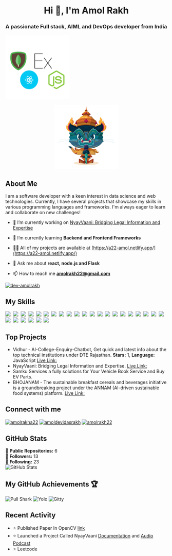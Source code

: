 <h1 align="center">Hi 👋, I'm Amol Rakh</h1>
<h3 align="center">A passionate Full stack, AIML and DevOps developer from India</h3>
<p align="left"><img src="https://github.com/dev-amolrakh/dev-amolrakh/blob/main/fullstack.png" alt="fullstack" width="200" height="200"></p>
<p align="center"><img src="https://github.com/dev-amolrakh/dev-amolrakh/blob/main/git-demonfinal.png" alt="Yaktocat" width="200" height="200"></p>

## About Me

I am a software developer with a keen interest in data science and web technologies. Currently, I have several projects that showcase my skills in various programming languages and frameworks. I'm always eager to learn and collaborate on new challenges!

- 🔭 I’m currently working on [NyayVaani: Bridging Legal Information and Expertise](https://nyay-vaani.vercel.app/)

- 🌱 I’m currently learning **Backend and Frontend Frameworks**

- 👨‍💻 All of my projects are available at [https://a22-amol.netlify.app/](https://a22-amol.netlify.app/)

- 💬 Ask me about **react, node.js and Flask**

- 📫 How to reach me **amolrakh22@gmail.com**
  

<p align="left"> <a href="https://github.com/ryo-ma/github-profile-trophy"><img src="https://github-profile-trophy.vercel.app/?username=dev-amolrakh" alt="dev-amolrakh" /></a> </p>

## My Skills

<img src="https://img.shields.io/badge/C++-%2300599C.svg?logo=c%2B%2B&logoColor=white"> 
<img src="https://img.shields.io/badge/C-00599C?logo=c&logoColor=white"> 
<img src="https://img.shields.io/badge/CSS-1572B6?logo=css3&logoColor=fff"> 
<img src="https://img.shields.io/badge/JavaScript-F7DF1E?logo=javascript&logoColor=000"> 
<img src="https://img.shields.io/badge/Python-3776AB?logo=python&logoColor=fff"> 
<img src="https://img.shields.io/badge/HTML-%23E34F26.svg?logo=html5&logoColor=white"> 
<img src="https://img.shields.io/badge/React-61DAFB?logo=react&logoColor=white"> 
<img src="https://img.shields.io/badge/Tailwind%20CSS-%2338B2AC.svg?logo=tailwind-css&logoColor=white"> 
<img src="https://img.shields.io/badge/JSON-000?logo=json&logoColor=fff"> 
<img src="https://img.shields.io/badge/Markdown-%23000000.svg?logo=markdown&logoColor=white"> 
<img src="https://img.shields.io/badge/XML-767C52?logo=xml&logoColor=fff"> 
<img src="https://img.shields.io/badge/FastAPI-009485.svg?logo=fastapi&logoColor=white"> 
<img src="https://img.shields.io/badge/Flask-000?logo=flask&logoColor=fff"> 
<img src="https://img.shields.io/badge/Node.js-6DA55F?logo=node.js&logoColor=white"> 
<img src="https://img.shields.io/badge/MySQL-4479A1?logo=mysql&logoColor=fff"> 
<img src="https://img.shields.io/badge/MongoDB-%234ea94b.svg?logo=mongodb&logoColor=white"> 
<img src="https://img.shields.io/badge/Postgres-%23316192.svg?logo=postgresql&logoColor=white"> 
<img src="https://img.shields.io/badge/Vercel-%23000000.svg?logo=vercel&logoColor=white"> 
<img src="https://img.shields.io/badge/Hostinger-673DE6?logo=hostinger&logoColor=fff"> 
<img src="https://img.shields.io/badge/Vite-646CFF?logo=vite&logoColor=fff"> 
<img src="https://img.shields.io/badge/GitHub%20Copilot-000?logo=githubcopilot&logoColor=fff"> 
<img src="https://img.shields.io/badge/Google%20Gemini-886FBF?logo=googlegemini&logoColor=fff"> 
<img src="https://img.shields.io/badge/Hugging%20Face-FFD21E?logo=huggingface&logoColor=000"> 
<img src="https://img.shields.io/badge/GitHub-%23121011.svg?logo=github&logoColor=white"> 
<img src="https://img.shields.io/badge/GitLab-FC6D26?logo=gitlab&logoColor=fff"> 
<img src="https://img.shields.io/badge/npm-CB3837?logo=npm&logoColor=fff"> 
<img src="https://img.shields.io/badge/Bootstrap-7952B3?logo=bootstrap&logoColor=fff">

## Top Projects

- Vidhur - AI-College-Enquiry-Chatbot, Get quick and latest info about the top technical institutions under DTE Rajasthan. **Stars:** 1, **Language:** JavaScript [Live Link:](https://vidhur.netlify.app/)
- NyayVaani: Bridging Legal Information and Expertise. [Live Link: ](https://nyay-vaani.vercel.app/)
- Samku Services a fully solutions for Your Vehicle Book Service and Buy EV Parts.
- BHOJANAM - The sustainable breakfast cereals and beverages initiative is a groundbreaking project under the ANNAM (AI-driven sustainable food systems) platform. [Live Link: ](https://bhojanam-starhaus.netlify.app/)

## Connect with me

<p align="left">
<a href="https://linkedin.com/in/amolrakha22" target="blank"><img align="center" src="https://raw.githubusercontent.com/rahuldkjain/github-profile-readme-generator/master/src/images/icons/Social/linked-in-alt.svg" alt="amolrakha22" height="30" width="40" /></a>
<a href="https://kaggle.com/amoldevidasrakh" target="blank"><img align="center" src="https://raw.githubusercontent.com/rahuldkjain/github-profile-readme-generator/master/src/images/icons/Social/kaggle.svg" alt="amoldevidasrakh" height="30" width="40" /></a>
<a href="https://www.leetcode.com/amolrakh22" target="blank"><img align="center" src="https://raw.githubusercontent.com/rahuldkjain/github-profile-readme-generator/master/src/images/icons/Social/leet-code.svg" alt="amolrakh22" height="30" width="40" /></a>
</p>

## GitHub Stats

🌟 **Public Repositories:** 6  
👥 **Followers:** 13  
👤 **Following:** 23  
![GitHub Stats](https://github-readme-stats.vercel.app/api?username=dev-amolrakh&show_icons=true&theme=radical)

## My GitHub Achievements 🏆
![Pull Shark](https://github.githubassets.com/assets/pull-shark-default-498c279a747d.png)
![Yolo](https://github.githubassets.com/assets/yolo-default-be0bbff04951.png)
![Gitty](https://github.githubassets.com/assets/quickdraw-default-39c6aec8ff89.png)



## Recent Activity

- ⭐️ Published Paper In OpenCV [link](https://journals.tultech.eu/index.php/jtse/article/view/202) 
- ⭐️ Launched a Project Called NyayVaani [Documentation](https://drive.google.com/file/d/17U7bf3zzod9cFAY_0FN5Iz6T0ShAnKCr/view) and [Audio Podcast](https://drive.google.com/file/d/1UMqx6FpjAOxEWjwrtFyYtvIrTZSD-OF8/view) 
- ⭐️ Leetcode


